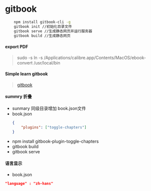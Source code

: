 # gitbook

```bash
    npm install gitbook-cli -g
    gitbook init //初始化目录文件
    gitbook serve //生成静态网页并运行服务器
    gitbook build //生成静态网页
```

#### export PDF
> sudo -s ln -s /Applications/calibre.app/Contents/MacOS/ebook-convert /usr/local/bin

#### Simple learn gitbook
> [gitbook](http://www.chengweiyang.cn/gitbook/index.html)

#### summry 折叠
- sunmary 同级目录增加 book.json文件
- book.json
    ```json
    {
        "plugins": ["toggle-chapters"]
    }
    ```
- npm install gitbook-plugin-toggle-chapters
- gitbook build
- gitbook serve

#### 语言显示
- book.json
```json
"language" : "zh-hans"
```
